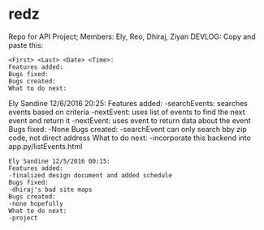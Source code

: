 # redz
Repo for API Project; Members: Ely, Reo, Dhiraj, Ziyan 
DEVLOG:
Copy and paste this:
~~~~~~~~~~~~~~~~~~~~~~~~~~~~~~~~~~~~~~~~~~~~~~~~~~~~~~~~~~~~~~~~~~~~~~~~~~~
<First> <Last> <Date> <Time>:
Features added:
Bugs fixed:
Bugs created:
What to do next:
~~~~~~~~~~~~~~~~~~~~~~~~~~~~~~~~~~~~~~~~~~~~~~~~~~~~~~~~~~~~~~~~~~~~~~~~~~~
Ely Sandine 12/6/2016 20:25:
Features added:
-searchEvents: searches events based on criteria
-nextEvent: uses list of events to find the next event and return it
-nextEvent: uses event to return data about the event
Bugs fixed:
-None
Bugs created:
-searchEvent can only search bby zip code, not direct address
What to do next:
-incorporate this backend into app.py/listEvents.html
~~~~~~~~~~~~~~~~~~~~~~~~~~~~~~~~~~~~~~~~~~~~~~~~~~~~~~~~~~~~~~~~~~~~~~~~~~~~~~~
Ely Sandine 12/5/2016 00:15:
Features added:
-finalized design document and added schedule
Bugs fixed:
-dhiraj's bad site maps
Bugs created:
-none hopefully
What to do next:
-project